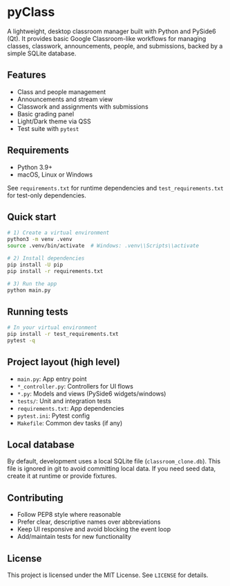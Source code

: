 # pyClass

A lightweight, desktop classroom manager built with Python and PySide6 (Qt). It provides basic Google Classroom-like workflows for managing classes, classwork, announcements, people, and submissions, backed by a simple SQLite database.

## Features
- Class and people management
- Announcements and stream view
- Classwork and assignments with submissions
- Basic grading panel
- Light/Dark theme via QSS
- Test suite with `pytest`

## Requirements
- Python 3.9+
- macOS, Linux or Windows

See `requirements.txt` for runtime dependencies and `test_requirements.txt` for test-only dependencies.

## Quick start
```bash
# 1) Create a virtual environment
python3 -m venv .venv
source .venv/bin/activate  # Windows: .venv\\Scripts\\activate

# 2) Install dependencies
pip install -U pip
pip install -r requirements.txt

# 3) Run the app
python main.py
```

## Running tests
```bash
# In your virtual environment
pip install -r test_requirements.txt
pytest -q
```

## Project layout (high level)
- `main.py`: App entry point
- `*_controller.py`: Controllers for UI flows
- `*.py`: Models and views (PySide6 widgets/windows)
- `tests/`: Unit and integration tests
- `requirements.txt`: App dependencies
- `pytest.ini`: Pytest config
- `Makefile`: Common dev tasks (if any)

## Local database
By default, development uses a local SQLite file (`classroom_clone.db`). This file is ignored in git to avoid committing local data. If you need seed data, create it at runtime or provide fixtures.

## Contributing
- Follow PEP8 style where reasonable
- Prefer clear, descriptive names over abbreviations
- Keep UI responsive and avoid blocking the event loop
- Add/maintain tests for new functionality

## License
This project is licensed under the MIT License. See `LICENSE` for details.
